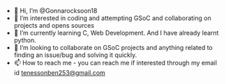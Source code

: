 - 👋 Hi, I’m @Gonnarocksoon18
- 👀 I’m interested in coding and attempting GSoC and collaborating on projects and opens sources
- 🌱 I’m currently learning C, Web Development. And I have already learnt python.
- 💞️ I’m looking to collaborate on GSoC projects and anything related to finding an issue/bug and solving it quickly.
- 📫 How to reach me - you can reach me if interested through my email id tenessonben253@gmail.com

<!---
Gonnarocksoon18/Gonnarocksoon18 is a ✨ special ✨ repository because its `README.md` (this file) appears on your GitHub profile.
You can click the Preview link to take a look at your changes.
--->
